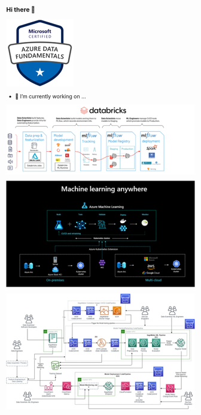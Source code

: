 ### Hi there 👋

<!--
**DOUGLASMENDES/DOUGLASMENDES** is a ✨ _special_ ✨ repository because its `README.md` (this file) appears on your GitHub profile.

Here are some ideas to get you started:


- 🌱 I’m currently learning ...
- 👯 I’m looking to collaborate on ...
- 🤔 I’m looking for help with ...
- 💬 Ask me about ...
- 📫 How to reach me: ...
- 😄 Pronouns: ...
- ⚡ Fun fact: ...
-->

![a building](https://github.com/DOUGLASMENDES/DOUGLASMENDES/raw/main/azure-data-fundamentals.png)

- 🔭 I’m currently working on ...

![a building](https://github.com/DOUGLASMENDES/DOUGLASMENDES/raw/main/databricks-ml-og2.png)

![a building](https://github.com/DOUGLASMENDES/DOUGLASMENDES/raw/main/azure-ml.png)

![a building](https://github.com/DOUGLASMENDES/DOUGLASMENDES/raw/main/Reply-MLOps-Architecture-1.png)

